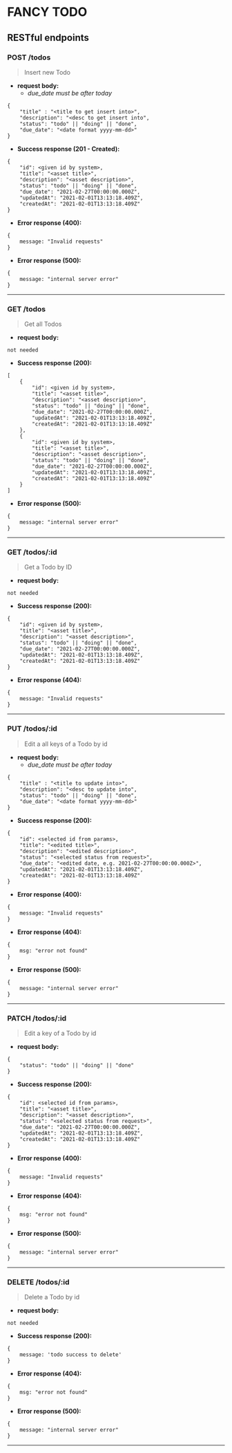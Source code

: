 # FANCY TODO

## RESTful endpoints
### **POST /todos** 
> Insert new Todo
* **request body:** 
    * _due_date must be after today_
```
{
    "title" : "<title to get insert into>",
    "description": "<desc to get insert into",
    "status": "todo" || "doing" || "done",
    "due_date": "<date format yyyy-mm-dd>"
}
```

* **Success response (201 - Created):**
```
{
    "id": <given id by system>,
    "title": "<asset title>",
    "description": "<asset description>",
    "status": "todo" || "doing" || "done",
    "due_date": "2021-02-27T00:00:00.000Z",
    "updatedAt": "2021-02-01T13:13:18.409Z",
    "createdAt": "2021-02-01T13:13:18.409Z"
}
```
* **Error response (400):**
```
{
    message: "Invalid requests"
}
```
* **Error response (500):**
```
{
    message: "internal server error"
}
```
---
### **GET /todos** 
> Get all Todos
* **request body:**
```
not needed
```

* **Success response (200):**
```
[
    {
        "id": <given id by system>,
        "title": "<asset title>",
        "description": "<asset description>",
        "status": "todo" || "doing" || "done",
        "due_date": "2021-02-27T00:00:00.000Z",
        "updatedAt": "2021-02-01T13:13:18.409Z",
        "createdAt": "2021-02-01T13:13:18.409Z"
    },
    {
        "id": <given id by system>,
        "title": "<asset title>",
        "description": "<asset description>",
        "status": "todo" || "doing" || "done",
        "due_date": "2021-02-27T00:00:00.000Z",
        "updatedAt": "2021-02-01T13:13:18.409Z",
        "createdAt": "2021-02-01T13:13:18.409Z"
    }
]
```
* **Error response (500):**
```
{
    message: "internal server error"
}
```
---
### **GET /todos/:id**
> Get a Todo by ID
* **request body:**
```
not needed
```

* **Success response (200):**
```
{
    "id": <given id by system>,
    "title": "<asset title>",
    "description": "<asset description>",
    "status": "todo" || "doing" || "done",
    "due_date": "2021-02-27T00:00:00.000Z",
    "updatedAt": "2021-02-01T13:13:18.409Z",
    "createdAt": "2021-02-01T13:13:18.409Z"
}
```
* **Error response (404):**
```
{
    message: "Invalid requests"
}
```
---
### **PUT /todos/:id**
> Edit a all keys of a Todo by id
* **request body:** 
    * _due_date must be after today_
```
{
    "title" : "<title to update into>",
    "description": "<desc to update into",
    "status": "todo" || "doing" || "done",
    "due_date": "<date format yyyy-mm-dd>"
}
```

* **Success response (200):**
```
{
    "id": <selected id from params>,
    "title": "<edited title>",
    "description": "<edited description>",
    "status": "<selected status from request>",
    "due_date": "<edited date, e.g. 2021-02-27T00:00:00.000Z>",
    "updatedAt": "2021-02-01T13:13:18.409Z",
    "createdAt": "2021-02-01T13:13:18.409Z"
}
```
* **Error response (400):**
```
{
    message: "Invalid requests"
}
```
* **Error response (404):**
```
{
    msg: "error not found"
}
```
* **Error response (500):**
```
{
    message: "internal server error"
}
```
---
### **PATCH /todos/:id**
> Edit a key of a Todo by id
* **request body:** 
```
{
    "status": "todo" || "doing" || "done"
}
```

* **Success response (200):**
```
{
    "id": <selected id from params>,
    "title": "<asset title>",
    "description": "<asset description>",
    "status": "<selected status from request>",
    "due_date": "2021-02-27T00:00:00.000Z",
    "updatedAt": "2021-02-01T13:13:18.409Z",
    "createdAt": "2021-02-01T13:13:18.409Z"
}
```
* **Error response (400):**
```
{
    message: "Invalid requests"
}
```
* **Error response (404):**
```
{
    msg: "error not found"
}
```
* **Error response (500):**
```
{
    message: "internal server error"
}
```
---
### **DELETE /todos/:id**
> Delete a Todo by id
* **request body:** 
```
not needed
```

* **Success response (200):**
```
{
    message: 'todo success to delete'
}
```
* **Error response (404):**
```
{
    msg: "error not found"
}
```
* **Error response (500):**
```
{
    message: "internal server error"
}
```
---